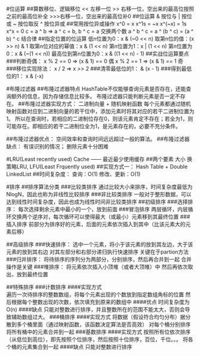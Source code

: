 #位运算
##算数移位、逻辑移位
	<< 左移一位
	>> 右移一位，空出来的最高位按照之前的最高位补全
	>>>右移一位，空出来的最高位补0
##位运算
	& 按位与
	| 按位或
	~ 按位取反
	^ 按位异或
##常用按位异或操作
	x^0 = x
	x^1s = ~x
	x^(~x) = 1s
	x^x = 0
	c = a ^ b => a ^ c = b, b ^ c = a 交换两个数
	a ^ b ^ c = a ^ (b ^ c)  = (a ^ b) ^ c  结合律
##指定位置的位运算
	低n位置为0：x & (~0 << n)
	取第n位的值：(x >> n) & 1
	取第n位对应的幂值：x & (1 << n)
	第n位置为1：x | (1 << n)
	第n位置为0：x & (~(1 << n))
	最高位到第n位置为0：x & ((1 << n) - 1)
##实战位运算要点
###判断奇偶：
	x % 2 == 0 => (x & 1) == 0 偶
	x % 2 == 1 => (x & 1) == 1 奇
###移位实现除法：
	x / 2 => x >> 2
###清零最低位的1：
	& (x - 1)
###得到最低位的1：
	x & (-x) 
		
#布隆过滤器
##布隆过滤器特点
	HashTable不仅能够查询元素是否存在，还能查询额外的信息，因为存储信息比较多。
	布隆过滤器只能判断元素是否一定不存在。
##布隆过滤器实现方式：
	二进制向量 + 随机映射函数
	每个元素都通过随机映射函数对应到二进制向量的若干位中，添加元素时将其对应的若干二进制位置为1。
	所以在查询时，若相应的二进制位存在0，则该元素肯定不存在；若全为1，则可能存在。即相应的若干二进制位全为1，是元素存在的，必要不充分条件。
		
##布隆过滤器优点：
	空间效率和查询时间远远超过一般的算法。
##布隆过滤器缺点：
	有误识别的情况；
	删除元素十分困难
	
		
#LRU(Least recently used) Cache —— 最近最少使用缓存
##两个要素
	大小
	换策略LRU, LFU(Least Frquently used)
##实现方式一：
	Hash Table + Double LinkedList
##时间复杂度：
	查询：O(1)
	修改、更新：O(1)
	
#排序
##排序算法分类
###比较类排序
	通过比较大小来排序，时间复杂度最低为NlogN，因此也称为非线性比较排序
###非比较类排序
	一般对于整形数据，可以达到线性时间复杂度，因此也成为线性时间非比较类排序
##初级排序
###选择排序：
	每次选择剩余元素中最小的一个，放到前面
###冒泡排序
	两层循环，内层循环交换两个逆序对，每次循环可以使得最大（或最小）元素移到其最终位置
###插入排序
	前部分为排序好的元素，后面的元素依次插入到其中（比该元素大的元素后移）
	
##高级排序
###快速排序：
	选中一个元素，将小于该元素的放到其左边，大于该元素的放到其右边
	对其左部分和右部分递归执行快速排序
	关键在于partion方法
###归并排序：
	将待排序的序列分为两部分，分别排序，然后再合并到一起
	合并操作是关键
###堆排序：
	将元素依次插入小顶堆（或者大顶堆）中
	然后再依次取出，放到最终位置

##特殊排序
###计数排序
####实现方式        
	遍历一次待排序的整数数组，将每个元素出现的个数放到指定数组角标的位置
	然后根据每个整数出现的次数，依次填充到原来的数组中
####优点
	时间复杂度为O(n)
####缺点
	只能对整数进行排序，并且整数所在的范围不能太大，否则会导致辅助数组过大。
###桶排序
####实现方式
	将数据（假设符合均匀分布）据分散到多个桶里面（通过映射函数，该函数决定算法是否高效）
	对每个桶分别排序
	将所有桶中的元素合并到一起
###基数排序
####实现方式
	按照所有位依次排序（从低位到高位），即先按照个位排序，然后按照十位排序，百位，千位。。。
	将各个桶的元素集合到一起
####缺点
	只能对整数进行排序
	
	
	
	
	
	